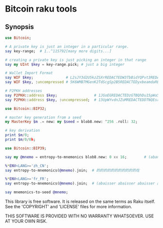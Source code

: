 # Bitcoin raku tools

## Synopsis

```raku
use Bitcoin;

# A private key is just an integer in a particular range.
say key-range;  # 1..^115792[many more digits...]

# creating a private key is just picking an integer in that range
say my UInt $key = key-range.pick; # just a big integer

# Wallet Import Format
say WIF $key;               # L2sJY3d2U5kzZSXrREDACTEDW3TbBidYQPvt3REDACTED84e55wr
say WIF $key, :uncompressed # 5K6WMB7MGenK2TdScgSp2B5REDACTEDyxbeamdaREDACTEDPvbt

# P2PKH addresses
say P2PKH::address $key;                 # 1JGoEGREDACTEDzGTBQhDu15pWa5WgDjLa
say P2PKH::address $key, :uncompressed;  # 13UpWYvdnJZuMREDACTEDDTNQEsrLpyGWd

use Bitcoin::BIP32;

# master key generation from a seed
my MasterKey $m .= new: my $seed = blob8.new: ^256 .roll: 32;

# key derivation
print $m/0;
print $m/0/0h;

use Bitcoin::BIP39;

say my @mnemo = entropy-to-mnemonics blob8.new: 0 xx 16;        # (abandon abandon abandon abandon abandon abandon abandon abandon abandon abandon abandon about)

%*ENV<LANG>='zh_CN';
say entropy-to-mnemonics(@mnemo).join;  # 的的的的的的的的的的的在

%*ENV<LANG>='fr_FR';                               
say entropy-to-mnemonics(@mnemo).join;  # (abaisser abaisser abaisser abaisser abaisser abaisser abaisser abaisser abaisser abaisser abaisser abeille) 

say mnemonics-to-seed @mnemo;  
```

This library is free software.  It is released on the same terms as Raku
itself.  See the 'COPYRIGHT' and 'LICENSE' files for more information.

THIS SOFTWARE IS PROVIDED WITH NO WARRANTY WHATSOEVER.  USE AT YOUR OWN RISK.
